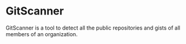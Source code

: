 # GitScanner
GitScanner is a tool to detect all the public repositories and gists of all members of an organization.
